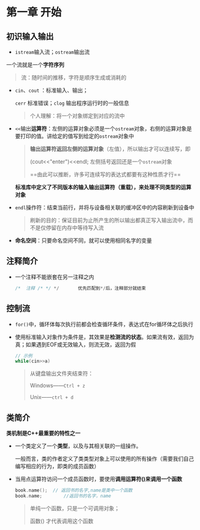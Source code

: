 # 第一章 开始

## 初识输入输出

-  `istream`输入流；`ostream`输出流

  一个流就是一个**字符序列** 

  > 流：随时间的推移，字符是顺序生成或消耗的

- `cin`、`cout` ：标准输入、输出；

  `cerr` 标准错误；`clog` 输出程序运行时的一般信息

  > 个人理解：将一个对象绑定到对应的流中

- `<<`输出**运算符**：左侧的运算对象必须是一个`ostream`对象，右侧的运算对象是要打印的值。讲给定的值写到给定的`ostream`对象中

  > **输出运算符返回左侧的运算对象**（左值），所以输出才可以连续写，即
  >
  > (cout<<"enter")<<endl;  左侧括号返回还是一个`ostream`对象
  >
  > ==由此可以推断，许多可连续写的表达式都要有这种性质才行==

  **标准库中定义了不同版本的输入输出运算符（重载），来处理不同类型的运算对象**

- `endl`操作符：结束当前行，并将与设备相关联的缓冲区中的内容刷新到设备中

  > 刷新的目的：保证目前为止所产生的所以输出都真正写入输出流中，而不是仅停留在内存中等待写入流

- **命名空间**：只要命名空间不同，就可以使用相同名字的变量

## 注释简介

- 一个注释不能嵌套在另一注释之内

  ```c++
  /*  注释 /* */ */       优先匹配到*/后，注释部分就结束
  ```

## 控制流

- `for()`中，循环体每次执行前都会检查循环条件，表达式在for循环体之后执行

- 使用标准输入对象作为条件是，其效果是**检测流的状态**。如果流有效，返回为真；如果遇到EOF或无效输入，则流无效，返回为假

  ```c++
  // 示例
  while(cin>>a)
  ```

  > 从键盘输出文件夹结束符：
  >
  > Windows——`Ctrl + z`
  >
  > Unix——`ctrl + d`

## 类简介

**类机制是C++最重要的特性之一**

- 一个类定义了一个**类型**，以及与其相关联的一组操作。

  一般而言，类的作者定义了类类型对象上可以使用的所有操作（需要我们自己编写相应的行为，即类的成员函数）

- 当用点运算符访问一个成员函数时，要使用**调用运算符()来调用一个函数**

  ```c++
  book.name(); 	// 返回书的名字,name是类中一个函数
  book.name;		//返回书的名字，name 
  ```

  > 单纯一个函数，只是一个可调用对象；
  >
  > 函数() 才代表调用这个函数